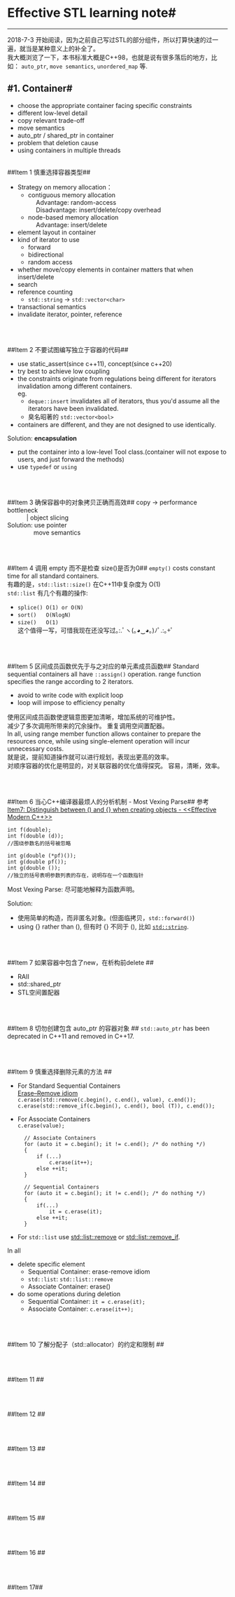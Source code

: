 # Effective STL learning note#
----
2018-7-3 开始阅读，因为之前自己写过STL的部分组件，所以打算快速的过一遍，就当是某种意义上的补全了。  
我大概浏览了一下，本书标准大概是C++98，也就是说有很多落后的地方，比如： `auto_ptr`, `move semantics`, `unordered_map` 等.   

#1. Container#
----
- choose the appropriate container facing specific constraints
- different low-level detail
- copy relevant trade-off
- move semantics
- auto_ptr / shared_ptr in container
- problem that deletion cause
- using containers in multiple threads
&emsp;    
&emsp;    


##Item 1 慎重选择容器类型##
- Strategy on memory allocation：  
  - contiguous memory allocation   
    &emsp; Advantage: random-access  
    &emsp; Disadvantage: insert/delete/copy overhead  
  - node-based memory allocation  
    &emsp; Advantage: insert/delete   
- element layout in container
- kind of iterator to use
  - forward
  - bidirectional
  - random access
- whether move/copy elements in container matters that when insert/delete
- search
- reference counting
  - `std::string` -> `std::vector<char>`
- transactional semantics
- invalidate iterator, pointer, reference

&emsp;    
&emsp;    


##Item 2 不要试图编写独立于容器的代码##
- use static_assert(since c++11), concept(since c++20)
- try best to achieve low coupling
- the constraints originate from regulations being different for iterators invalidation among different containers.  
  eg. 
  - `deque::insert` invalidates all of iterators, thus you'd assume all the iterators have been invalidated.
  - 臭名昭著的 `std::vector<bool>`   
- containers are different, and they are not designed to use identically.  

Solution: **encapsulation**  

- put the container into a low-level Tool class.(container will not expose to users, and just forward the methods)
- use `typedef` or `using`

&emsp;    
&emsp;    


##Item 3 确保容器中的对象拷贝正确而高效##
copy -> performance bottleneck  
&emsp;&emsp;&nbsp;&nbsp;&nbsp; | object slicing
&nbsp;  
Solution: use pointer  
&emsp;&emsp;&emsp;&emsp; move semantics  

&emsp;    
&emsp;    


##Item 4 调用 empty 而不是检查 size()是否为0##
`empty()` costs constant time for all standard containers.  
有趣的是，`std::list::size()` 在C++11中复杂度为 O(1)   
`std::list` 有几个有趣的操作:   

- `splice() O(1) or O(N)`
- `sort()   O(NlogN)`
- `size()   O(1)`  
这个值得一写，可惜我现在还没写过｡:.ﾟヽ(｡◕‿◕｡)ﾉﾟ.:｡+ﾟ  

&emsp;    
&emsp;    


##Item 5 区间成员函数优先于与之对应的单元素成员函数##
Standard sequential containers all have `::assign()` operation.
range function specifies the range according to 2 iterators.

- avoid to write code with explicit loop
- loop will impose to efficiency penalty

使用区间成员函数使逻辑意图更加清晰，增加系统的可维护性。   
减少了多次调用所带来的冗余操作。
重复调用空间置配器。  
In all, using range member function allows container to prepare the resources once, while using single-element operation will incur unnecessary costs.  
就是说，提前知道操作就可以进行规划，表现出更高的效率。  
对顺序容器的优化是明显的，对关联容器的优化值得探究。
容易，清晰，效率。

&emsp;    
&emsp;    


##Item 6 当心C++编译器最烦人的分析机制 - Most Vexing Parse##
参考 [Item7: Distinguish between () and {} when creating objects - <<Effective Modern C++>>](https://github.com/gavincyi/Effective-Modern-Cpp#item-7--distinguish-between--and--when-creating-objects)  

    int f(double);
    int f(double (d));
    //围绕参数名的括号被忽略
    
    int g(double (*pf)());
    int g(double pf());
    int g(double ());
    //独立的括号表明参数列表的存在，说明存在一个函数指针

Most Vexing Parse: 尽可能地解释为函数声明。

Solution:   

- 使用简单的构造，而非匿名对象。(但面临拷贝，`std::forward()`)  
- using {} rather than (), 但有时 {} 不同于 (), 比如 [`std::string`](https://en.cppreference.com/w/cpp/string/basic_string/basic_string).  

&emsp;    
&emsp;    


##Item 7 如果容器中包含了new，在析构前delete ##
- RAII
- std::shared_ptr
- STL空间置配器

&emsp;    
&emsp;    


##Item 8 切勿创建包含 auto_ptr 的容器对象 ##
`std::auto_ptr` has been deprecated in C++11 and removed in C++17.

&emsp;    
&emsp;    


##Item 9 慎重选择删除元素的方法 ##
- For Standard Sequential Containers  
[Erase–Remove idiom](https://en.wikipedia.org/wiki/Erase%E2%80%93remove_idiom)   
`c.erase(std::remove(c.begin(), c.end(), value), c.end());`  
`c.erase(std::remove_if(c.begin(), c.end(), bool (T)), c.end());`  

- For Associate Containers  
`c.erase(value);`  

        // Associate Containers
        for (auto it = c.begin(); it != c.end(); /* do nothing */)
        {
            if (...)
                c.erase(it++);
            else ++it;
        }
        
        // Sequential Containers
        for (auto it = c.begin(); it != c.end(); /* do nothing */)
        {
            if(...)
                it = c.erase(it);
            else ++it;
        }

- For `std::list`
use [std::list::remove](https://zh.cppreference.com/w/cpp/container/list/remove) or [std::list::remove_if](https://zh.cppreference.com/w/cpp/container/list/remove).  


In all

- delete specific element
   -  Sequential Container: erase-remove idiom
   - `std::list`: `std::list::remove`
   - Associate Container: erase()
- do some operations during deletion
   - Sequential Container: `it = c.erase(it);`
   - Associate Container: `c.erase(it++);`

&emsp;    
&emsp;    


##Item 10 了解分配子（std::allocator）的约定和限制 ##




&emsp;    
&emsp;    


##Item 11 ##




&emsp;    
&emsp;    


##Item 12 ##




&emsp;    
&emsp;    


##Item 13 ##




&emsp;    
&emsp;    


##Item 14 ##




&emsp;    
&emsp;    


##Item 15 ##




&emsp;    
&emsp;    


##Item 16 ##




&emsp;    
&emsp;   


##Item 17##




